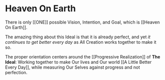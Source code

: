 # Heaven On Earth

There is only [[ONE]] possible Vision, Intention, and Goal, which is [[Heaven On Earth]].  

The amazing thing about this Ideal is that it is already perfect, and yet *it continues to get better every day* as All Creation works together to make it so. 

The proper orientation centers around the [[Progressive Realization]] of **The Ideal**: Working together to make Our lives and Our world [[A Little Better Every Day]], while measuring Our Selves against progress and not perfection. 